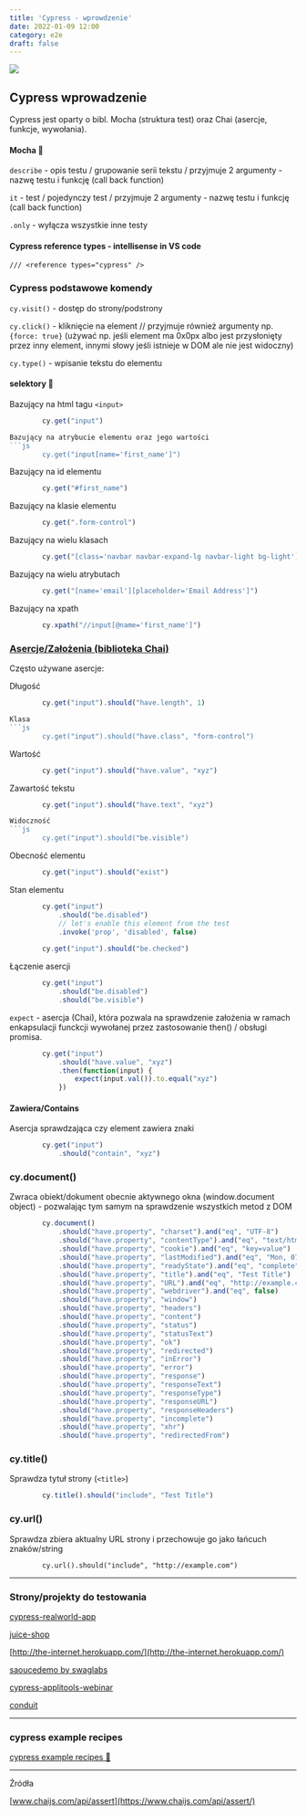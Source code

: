 ```yaml
---
title: 'Cypress - wprowdzenie'
date: 2022-01-09 12:00
category: e2e
draft: false
---
```


![](https://www.cypress.io/static/cypress-io-logo-social-share-8fb8a1db3cdc0b289fad927694ecb415.png)

## Cypress wprowadzenie

Cypress jest oparty o bibl. Mocha (struktura test) oraz Chai (asercje, funkcje, wywołania).
#### Mocha 🥤 

`describe` - opis testu / grupowanie serii tekstu / przyjmuje 2 argumenty - nazwę testu i funkcję (call back function)

`it` - test / pojedynczy test / przyjmuje 2 argumenty - nazwę testu i funkcję (call back function)

`.only` - wyłącza wszystkie inne testy

#### Cypress reference types - intellisense in VS code

    /// <reference types="cypress" />

### Cypress podstawowe komendy

`cy.visit()` - dostęp do strony/podstrony

`cy.click()` - kliknięcie na element // przyjmuje również argumenty np. `{force: true}` (używać np. jeśli element ma 0x0px albo jest przysłonięty przez inny element, innymi słowy jeśli istnieje w DOM ale nie jest widoczny)

`cy.type()` - wpisanie tekstu do elementu

#### selektory 🏹 

Bazujący na html tagu `<input>`
```js
        cy.get("input")

Bazujący na atrybucie elementu oraz jego wartości
```js
        cy.get("input[name='first_name']")
```
Bazujący na id elementu
```js
        cy.get("#first_name")
```
Bazujący na klasie elementu
```js
        cy.get(".form-control")
```
Bazujący na wielu klasach
```js
        cy.get("[class='navbar navbar-expand-lg navbar-light bg-light']")
```
Bazujący na wielu atrybutach
```js
        cy.get("[name='email'][placeholder='Email Address']")
```
Bazujący na xpath
```js
        cy.xpath("//input[@name='first_name']")
```
### [Asercje/Założenia (biblioteka Chai)](https://docs.cypress.io/guides/references/assertions#Chai)

Często używane asercje:

Długość
```js
        cy.get("input").should("have.length", 1)

Klasa
```js
        cy.get("input").should("have.class", "form-control")
```
Wartość
```js
        cy.get("input").should("have.value", "xyz")
```
Zawartość tekstu
```js
        cy.get("input").should("have.text", "xyz")

Widoczność
```js
        cy.get("input").should("be.visible")
```

Obecność elementu
```js
        cy.get("input").should("exist")
```
Stan elementu
```js
        cy.get("input")
            .should("be.disabled")
            // let's enable this element from the test
            .invoke('prop', 'disabled', false)
        
        cy.get("input").should("be.checked")   
```

Łączenie asercji
```js
        cy.get("input")
            .should("be.disabled")
            .should("be.visible")
```

`expect` - asercja (Chai), która pozwala na sprawdzenie założenia w ramach enkapsulacji funckcji wywołanej przez zastosowanie then() / obsługi promisa.
```js
        cy.get("input")
            .should("have.value", "xyz")
            .then(function(input) {
                expect(input.val()).to.equal("xyz")
            })
```

#### Zawiera/Contains

Asercja sprawdzająca czy element zawiera znaki
```js
        cy.get("input")
            .should("contain", "xyz")
```

### cy.document()

Zwraca obiekt/dokument obecnie aktywnego okna (window.document object) - pozwalając tym samym na sprawdzenie wszystkich metod z DOM
```js
        cy.document()
            .should("have.property", "charset").and("eq", "UTF-8")
            .should("have.property", "contentType").and("eq", "text/html; charset=UTF-8")
            .should("have.property", "cookie").and("eq", "key=value")
            .should("have.property", "lastModified").and("eq", "Mon, 07 Aug 2012 19:00:00 GMT")
            .should("have.property", "readyState").and("eq", "complete")
            .should("have.property", "title").and("eq", "Test Title")
            .should("have.property", "URL").and("eq", "http://example.com")
            .should("have.property", "webdriver").and("eq", false)
            .should("have.property", "window")
            .should("have.property", "headers")
            .should("have.property", "content")
            .should("have.property", "status")
            .should("have.property", "statusText")
            .should("have.property", "ok")
            .should("have.property", "redirected")
            .should("have.property", "inError")
            .should("have.property", "error")
            .should("have.property", "response")
            .should("have.property", "responseText")
            .should("have.property", "responseType")
            .should("have.property", "responseURL")
            .should("have.property", "responseHeaders")
            .should("have.property", "incomplete")
            .should("have.property", "xhr")
            .should("have.property", "redirectedFrom")
```
### cy.title()

Sprawdza tytuł strony (`<title>`)
```js
        cy.title().should("include", "Test Title")
```

### cy.url()


Sprawdza zbiera aktualny URL strony i przechowuje go jako łańcuch znaków/string 
```
        cy.url().should("include", "http://example.com")
```
---
### Strony/projekty do testowania 

[cypress-realworld-app](https://github.com/cypress-io/cypress-realworld-app)


[juice-shop](https://github.com/juice-shop/juice-shop)


[http://the-internet.herokuapp.com/](http://the-internet.herokuapp.com/)


[saoucedemo by swaglabs](https://www.saucedemo.com/)

[cypress-applitools-webinar](https://github.com/applitools/cypress-applitools-webinar)

[conduit](https://cirosantilli-realworld-next.herokuapp.com/)

---
### cypress example recipes

[cypress example recipes 🚀 ](https://github.com/cypress-io/cypress-example-recipes#logging-in-recipes)


---

Źródła

[www.chaijs.com/api/assert](https://www.chaijs.com/api/assert/)



